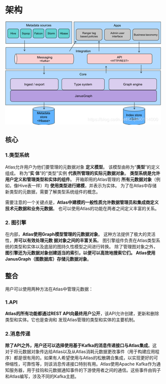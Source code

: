 架构
===================================================================================

![atlas架构](img/1.png)

## 核心

### 1.类型系统
Atlas允许用户为他们要管理的元数据对象 **定义模型**。 该模型由称为“**类型**”的定义组成。 称为“**实
体**”的“类型”实例 **代表所管理的实际元数据对象**。 **类型系统是允许用户定义和管理类型和实体的组件**。 
开箱即用的Atlas管理的 **所有元数据对象**（例如，像Hive表一样）均 **使用类型进行建模**，并表示为实体。 
为了在Atlas中存储新类型的元数据，需要了解类型系统组件的概念。

需要注意的一个关键点是，**Atlas中建模的一般性质允许数据管理员和集成商定义技术元数据和业务元数据**。 
也可以使用Atlas的功能在两者之间定义丰富的关系。

### 2. 图引擎
在内部，**Atlas使用Graph模型管理的元数据对象**。 这种方法提供了极大的灵活性，**并可以有效处理元数
据对象之间的丰富关系**。 图引擎组件负责在Atlas类型系统的类型和实体以及底层的图持久性模型之间进行转换。 
除了管理图对象之外，**图引擎还为元数据对象创建适当的索引，以便可以高效地搜索它们。 Atlas使用
JanusGraph（图数据库）存储元数据对象**。

## 整合
用户可以使用两种方法在Atlas中管理元数据：

### 1.API
**Atlas的所有功能都通过REST API向最终用户公开**，该API允许创建，更新和删除类​​型和实体。它也是查询和
发现Atlas管理的类型和实体的主要机制。

### 2.消息传递
**除了API之外，用户还可以选择使用基于Kafka的消息传递接口与Atlas集成**。这对于将元数据对象传达给Atlas以及从Atlas消耗元数据更改事件（用于构建应用程序）都是很有用的。如果有人希望使用与Atlas的松散耦合集成，以实现更好的可伸缩性，可靠性等，则该消息传递接口特别有用。Atlas使用Apache Kafka作为通知服务器，用于挂钩和元数据通知事件的下游使用者之间的通信。这些事件由钩子和Atlas编写，涉及不同的Kafka主题。
